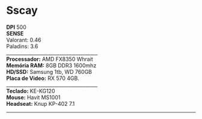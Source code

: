 # Sscay

**DPI** 500<br>
**SENSE**<br>
Valorant: 0.46<br>
Paladins: 3.6<br>
______________________________________<br>
**Processador:** AMD FX8350 Whrait<br>
**Memória RAM:** 8GB DDR3 1600mhz<br>
**HD/SSD:** Samsung 1tb, WD 760GB<br>
**Placa de Video:** RX 570 4GB.<br>
______________________________________<br>
**Teclado:** KE-KG120<br>
**Mouse:** Havit MS1001<br>
**Headseat:** Knup KP-402 7.1<br>
______________________________________
